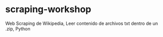 # scraping-workshop
Web Scraping de Wikipedia, Leer contenido de archivos txt dentro de un .zip, Python

